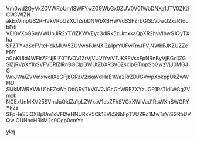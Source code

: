 Vm0wd2QyVkZOVWRpUm1SWFYwZG9WbGx0ZUV0V01WbDNXa1JTV0ZKdGVGWlZN
akExVmpGS2RHVkVRbUZXClZsbDNWbXBHWVdSSFZrbGlSbVJwQ2xaR1dubFdi
VEI0VXpGSmVWUnJiR2xTYlZKWVEyc3dlRk5zUmxkaQpXR2hvVlhwS1QyTXha
SFZTYkdScFVteHdkMUV5ZUVwbFJrNXlZa1prYUFwTmJFVjNWbFJKZUZZeFNY
aGoKUld4WFlrZFNjRlZ0TlVOV1ZrVjVUVlYwVTJKSFVscFpNRnByVjBGd1ZG
SlZjRVpXYlhSVFV6RlZlRnBGClpGWUtZbXR3V0ZsclpGTmpSbGwzVjJ0MGJG
WnJWalZVVmxwcllXeGFjbGRzV2xkaVdHaE1Wa2RrZDJGVwpXbkppUkZwWFlU
SlJkMWRXWkU1bFZsWnlDbGRyTkV0V2JGcGhWREZXYzJGR1RsTldiWGg2Vmxk
NGExUnMKV25SVmJuQldZa1pLZWxaV1dsZFhSVGxXWlVad1RsWXhSWGRYYkZa
SFpHeE5lQXBpUm1oVFlXeHNURkV5Ck1EVk5NbFpTVUZRd1MwTnViSGRhUVQw
OUNncHRkM2s9Cgp0cmY=

ykq